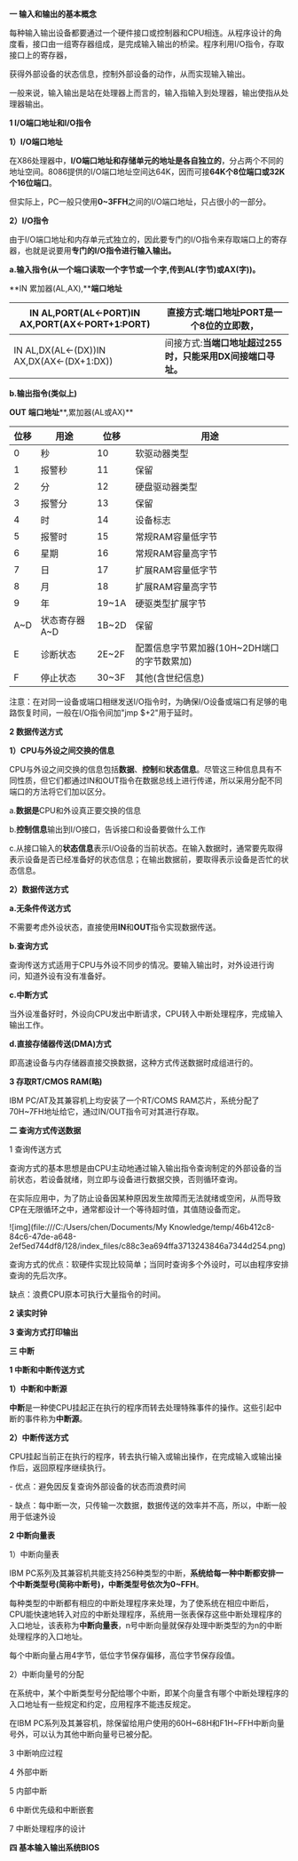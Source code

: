 **一 输入和输出的基本概念**

  每种输入输出设备都要通过一个硬件接口或控制器和CPU相连。从程序设计的角度看，接口由一组寄存器组成，是完成输入输出的桥梁。程序利用I/O指令，存取接口上的寄存器，

获得外部设备的状态信息，控制外部设备的动作，从而实现输入输出。

  一般来说，输入输出是站在处理器上而言的，输入指输入到处理器，输出使指从处理器输出。

**1 I/O端口地址和I/O指令**

**1）I/O端口地址**

  在X86处理器中，**I/O端口地址和存储单元的地址是各自独立的**，分占两个不同的地址空间。8086提供的I/O端口地址空间达64K，因而可接**64K个8位端口****或****32K个16位端口**。

但实际上，PC一般只使用**0~3FFH**之间的I/O端口地址，只占很小的一部分。

**2）I/O指令**

  由于I/O端口地址和内存单元式独立的，因此要专门的I/O指令来存取端口上的寄存器，也就是说要用**专门的I/O指令进行输入输出。**

**a.输入指令(从一个端口读取一个字节或一个字,传到AL(字节)或AX(字))。**

 **IN   累加器(AL,AX),****端口地址**

| IN  AL,PORT(AL<-PORT)IN  AX,PORT(AX<-PORT+1:PORT) | 直接方式:端口地址PORT是一个8位的立即数，                   |
| ------------------------------------------------- | ---------------------------------------------------------- |
| IN  AL,DX(AL<-(DX))IN  AX,DX(AX<-(DX+1:DX))       | 间接方式:**当端口地址超过255时，只能采用DX间接端口寻址。** |

**b.输出指令(类似上)**

 **OUT**   **端口地址****,累加器(AL或AX)**

| 位移 | 用途          | 位移  | 用途                                        |
| ---- | ------------- | ----- | ------------------------------------------- |
| 0    | 秒            | 10    | 软驱动器类型                                |
| 1    | 报警秒        | 11    | 保留                                        |
| 2    | 分            | 12    | 硬盘驱动器类型                              |
| 3    | 报警分        | 13    | 保留                                        |
| 4    | 时            | 14    | 设备标志                                    |
| 5    | 报警时        | 15    | 常规RAM容量低字节                           |
| 6    | 星期          | 16    | 常规RAM容量高字节                           |
| 7    | 日            | 17    | 扩展RAM容量低字节                           |
| 8    | 月            | 18    | 扩展RAM容量高字节                           |
| 9    | 年            | 19~1A | 硬驱类型扩展字节                            |
| A~D  | 状态寄存器A~D | 1B~2D | 保留                                        |
| E    | 诊断状态      | 2E~2F | 配置信息字节累加器(10H~2DH端口的字节数累加) |
| F    | 停止状态      | 30~3F | 其他(含世纪信息)                            |

注意：在对同一设备或端口相继发送I/O指令时，为确保I/O设备或端口有足够的电路恢复时间，一般在I/O指令间加"jmp $+2"用于延时。

**2 数据传送方式**

**1）CPU与外设之间交换的信息**

  CPU与外设之间交换的信息包括**数据**、**控制**和**状态信息**。尽管这三种信息具有不同性质，但它们都通过IN和OUT指令在数据总线上进行传递，所以采用分配不同端口的方法将它们加以区分。

  a.**数据是**CPU和外设真正要交换的信息

  b.**控制信息**输出到I/O接口，告诉接口和设备要做什么工作

  c.从接口输入的**状态信息**表示I/O设备的当前状态。在输入数据时，通常要先取得表示设备是否已经准备好的状态信息；在输出数据前，要取得表示设备是否忙的状态信息。

**2）数据传送方式**

**a.无条件传送方式**

不需要考虑外设状态，直接使用**IN**和**OUT**指令实现数据传送。

**b.查询方式**

查询传送方式适用于CPU与外设不同步的情况。要输入输出时，对外设进行询问，知道外设有没有准备好。

**c.中断方式**

当外设准备好时，外设向CPU发出中断请求，CPU转入中断处理程序，完成输入输出工作。

**d.直接存储器传送(DMA)方式**

即高速设备与内存储器直接交换数据，这种方式传送数据时成组进行的。

**3 存取RT/CMOS RAM(略)**

IBM PC/AT及其兼容机上均安装了一个RT/COMS RAM芯片，系统分配了70H~7FH地址给它，通过IN/OUT指令可对其进行存取。

**二 查询方式传送数据**

1 查询传送方式

  查询方式的基本思想是由CPU主动地通过输入输出指令查询制定的外部设备的当前状态，若设备就绪，则立即与设备进行数据交换，否则循环查询。

在实际应用中，为了防止设备因某种原因发生故障而无法就绪或空闲，从而导致CP在无限循环之中，通常都设计一个等待超时值，其值随设备而定。

![img](file:///C:/Users/chen/Documents/My Knowledge/temp/46b412c8-84c6-47de-a648-2ef5ed744df8/128/index_files/c88c3ea694ffa3713243846a7344d254.png)

查询方式的优点：软硬件实现比较简单；当同时查询多个外设时，可以由程序安排查询的先后次序。

缺点：浪费CPU原本可执行大量指令的时间。

**2 读实时钟**

**3 查询方式打印输出**

**三 中断**

**1 中断和中断传送方式**

**1）中断和中断源**

  **中断**是一种使CPU挂起正在执行的程序而转去处理特殊事件的操作。这些引起中断的事件称为**中断源**。

**2）中断传送方式**

  CPU挂起当前正在执行的程序，转去执行输入或输出操作，在完成输入或输出操作后，返回原程序继续执行。

  \- 优点：避免因反复查询外部设备的状态而浪费时间

  \- 缺点：每中断一次，只传输一次数据，数据传送的效率并不高，所以，中断一般用于低速外设

**2 中断向量表**

1）中断向量表

  IBM PC系列及其兼容机共能支持256种类型的中断，**系统给每一种中断都安排一个中断类型号(简称中断号)，中断类型号依次为0~FFH**。

  每种类型的中断都有相应的中断处理程序来处理，为了使系统在相应中断后，CPU能快速地转入对应的中断处理程序，系统用一张表保存这些中断处理程序的入口地址，该表称为**中断向量表**，n号中断向量就保存处理中断类型的为n的中断处理程序的入口地址。

  每个中断向量占用4字节，低位字节保存偏移，高位字节保存段值。

2）中断向量号的分配

  在系统中，某个中断类型号分配给哪个中断，即某个向量含有哪个中断处理程序的入口地址有一些规定和约定，应用程序不能违反规定。

  在IBM PC系列及其兼容机，除保留给用户使用的60H~68H和F1H~FFH中断向量号外，可以认为其他中断向量号已被分配。

3 中断响应过程

4 外部中断

5 内部中断

6 中断优先级和中断嵌套

7 中断处理程序的设计

**四 基本输入输出系统BIOS**
